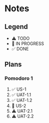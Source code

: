 # Notes

## Legend
- ⚠ TODO
- 🚧 IN PROGRESS
- ✅ DONE

## Plans
### Pomodoro 1
1. ✅ US-1
2. ✅ UAT-1.1
3. ✅ UAT-1.2
4. 🚧 US-2
5. ⚠ UAT-2.1
6. ⚠ UAT-2.2